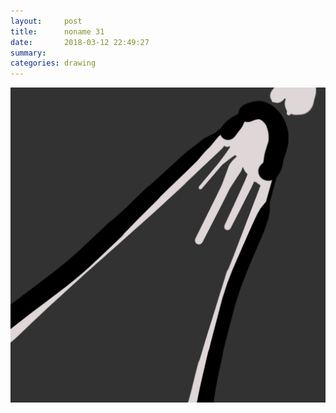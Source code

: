 ```yaml
---
layout:     post
title:      noname 31
date:       2018-03-12 22:49:27
summary:    
categories: drawing
---
```

![noname 31](/images/diary/noname-31.png ".")
